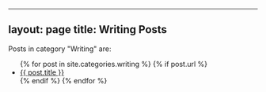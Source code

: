 ---

layout: page
title: Writing Posts
----

<p>Posts in category "Writing" are:</p>

<ul>
  {% for post in site.categories.writing %}
    {% if post.url %}
        <li><a href="{{ post.url }}">{{ post.title }}</a></li>
    {% endif %}
  {% endfor %}
</ul>
